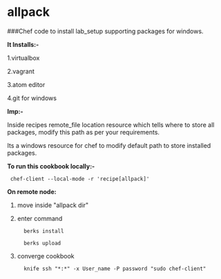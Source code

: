# allpack

###Chef code to install lab_setup supporting packages for windows.

**It Installs:-**

1.virtualbox

2.vagrant

3.atom editor

4.git for windows


**Imp:-**

Inside recipes remote_file location resource  which tells where to store all packages, modify this path as per your requirements. 

Its a windows resource for chef to modify default path to store installed packages.


**To run this cookbook locally:-**

     chef-client --local-mode -r 'recipe[allpack]'
 
 
**On remote node:**
 
 1. move inside "allpack dir"

 2. enter command
 
          berks install 

          berks upload

 3. converge cookbook
          
          knife ssh "*:*" -x User_name -P password "sudo chef-client"


